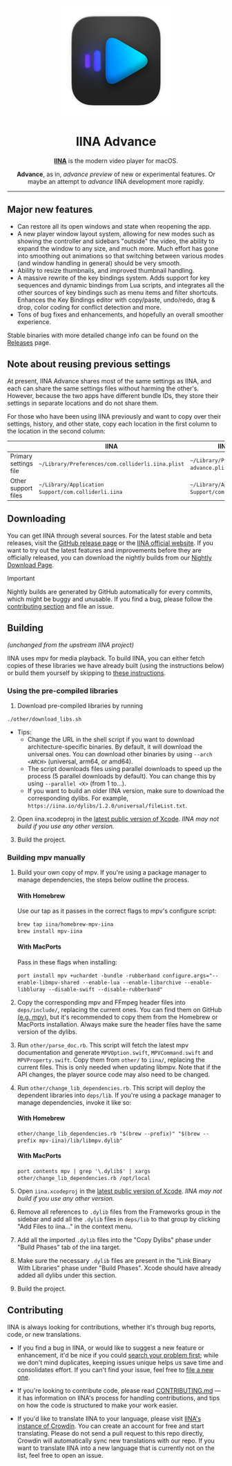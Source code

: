 <p align="center">
<img height="256" src="https://github.com/iina/iina/raw/master/iina/Assets.xcassets/AppIcon.appiconset/iina-icon-256.png">
</p>

<h1 align="center">IINA Advance</h1>

<p align="center"><b><a href="https://github.com/iina/iina">IINA</a></b> is the modern video player for macOS.</p>
<p align="center"><b>Advance</b>, as in, <i>advance preview</i> of new or experimental features. Or maybe an attempt to <i>advance</i> IINA development more rapidly.</p>

---
## Major new features

* Can restore all its open windows and state when reopening the app.
* A new player window layout system, allowing for new modes such as showing the controller and sidebars "outside" the video, the ability to expand the window to any size, and much more. Much effort has gone into smoothing out animations so that switching between various modes (and window handling in general) should be very smooth.
* Ability to resize thumbnails, and improved thumbnail handling.
* A massive rewrite of the key bindings system. Adds support for key sequences and dynamic bindings from Lua scripts, and integrates all the other sources of key bindings such as menu items and filter shortcuts. Enhances the Key Bindings editor with copy/paste, undo/redo, drag & drop, color coding for conflict detection and more.
* Tons of bug fixes and enhancements, and hopefully an overall smoother experience.

Stable binaries with more detailed change info can be found on the <a href="https://github.com/svobs/iina-advance/releases/">Releases</a> page.

## Note about reusing previous settings
At present, IINA Advance shares most of the same settings as IINA, and each can share the same settings files without harming the other's. However, because the two apps have different bundle IDs, they store their settings in separate locations and do not share them.

For those who have been using IINA previously and want to copy over their settings, history, and other state, copy each location in the first column to the location in the second column:

|                       | IINA                                                 | IINA Advance                                      |
|-----------------------|------------------------------------------------------|---------------------------------------------------|
| Primary settings file | `~/Library/Preferences/com.colliderli.iina.plist`    | `~/Library/Preferences/com.iina-advance.plist`    |
| Other support files   | `~/Library/Application Support/com.colliderli.iina` | `~/Library/Application Support/com.iina-advance` |

## Downloading

You can get IINA through several sources. For the latest stable and beta releases, visit the [GitHub release page](https://github.com/iina/iina/releases) or the [IINA official website](https://iina.io/). If you want to try out the latest features and improvements before they are officially released, you can download the nightly builds from our [Nightly Download Page](https://iina.io/nightly/).

> [!IMPORTANT]
> Nightly builds are generated by GitHub automatically for every commits, which might be buggy and unusable. If you find a bug, please follow the [contributing section](#Contributing) and file an issue.

## Building
*(unchanged from the upstream IINA project)*

IINA uses mpv for media playback. To build IINA, you can either fetch copies of these libraries we have already built (using the instructions below) or build them yourself by skipping to [these instructions](#building-mpv-manually).

### Using the pre-compiled libraries

1. Download pre-compiled libraries by running

```console
./other/download_libs.sh
```

  - Tips:
    - Change the URL in the shell script if you want to download architecture-specific binaries. By default, it will download the universal ones. You can download other binaries by using `--arch <ARCH>` (universal, arm64, or amd64).
    - The script downloads files using parallel downloads to speed up the process (5 parallel downloads by default). You can change this by using `--parallel <X>` (from 1 to...).
    - If you want to build an older IINA version, make sure to download the corresponding dylibs. For example, `https://iina.io/dylibs/1.2.0/universal/fileList.txt`.

2. Open iina.xcodeproj in the [latest public version of Xcode](https://apps.apple.com/app/xcode/id497799835). *IINA may not build if you use any other version.*

3. Build the project.

### Building mpv manually

1. Build your own copy of mpv. If you're using a package manager to manage dependencies, the steps below outline the process.

	#### With Homebrew

	Use our tap as it passes in the correct flags to mpv's configure script:

	```console
	brew tap iina/homebrew-mpv-iina
	brew install mpv-iina
	```

	#### With MacPorts

	Pass in these flags when installing:

	```console
	port install mpv +uchardet -bundle -rubberband configure.args="--enable-libmpv-shared --enable-lua --enable-libarchive --enable-libbluray --disable-swift --disable-rubberband"
	```

2. Copy the corresponding mpv and FFmpeg header files into `deps/include/`, replacing the current ones. You can find them on GitHub [(e.g. mpv)](https://github.com/mpv-player/mpv/tree/master/libmpv), but it's recommended to copy them from the Homebrew or MacPorts installation. Always make sure the header files have the same version of the dylibs.

3. Run `other/parse_doc.rb`. This script will fetch the latest mpv documentation and generate `MPVOption.swift`, `MPVCommand.swift` and `MPVProperty.swift`. Copy them from `other/` to `iina/`, replacing the current files. This is only needed when updating libmpv. Note that if the API changes, the player source code may also need to be changed.

4. Run `other/change_lib_dependencies.rb`. This script will deploy the dependent libraries into `deps/lib`. If you're using a package manager to manage dependencies, invoke it like so:

	#### With Homebrew

	```console
	other/change_lib_dependencies.rb "$(brew --prefix)" "$(brew --prefix mpv-iina)/lib/libmpv.dylib"
	```

	#### With MacPorts

	```console
	port contents mpv | grep '\.dylib$' | xargs other/change_lib_dependencies.rb /opt/local
	```

5. Open `iina.xcodeproj` in the [latest public version of Xcode](https://apps.apple.com/app/xcode/id497799835). *IINA may not build if you use any other version.*

6. Remove all references to `.dylib` files from the Frameworks group in the sidebar and add all the `.dylib` files in `deps/lib` to that group by clicking  "Add Files to iina..." in the context menu.

7. Add all the imported `.dylib` files into the "Copy Dylibs" phase under "Build Phases" tab of the iina target.

8. Make sure the necessary `.dylib` files are present in the "Link Binary With Libraries" phase under "Build Phases". Xcode should have already added all dylibs under this section.

9. Build the project.

## Contributing

IINA is always looking for contributions, whether it's through bug reports, code, or new translations.

* If you find a bug in IINA, or would like to suggest a new feature or enhancement, it'd be nice if you could [search your problem first](https://github.com/iina/iina/issues); while we don't mind duplicates, keeping issues unique helps us save time and consolidates effort. If you can't find your issue, feel free to [file a new one](https://github.com/iina/iina/issues/new/choose).

* If you're looking to contribute code, please read [CONTRIBUTING.md](CONTRIBUTING.md) — it has information on IINA's process for handling contributions, and tips on how the code is structured to make your work easier.

* If you'd like to translate IINA to your language, please visit [IINA's instance of Crowdin](https://translate.iina.io/). You can create an account for free and start translating. Please do not send a pull request to this repo directly, Crowdin will automatically sync new translations with our repo. If you want to translate IINA into a new language that is currently not on the list, feel free to open an issue.
